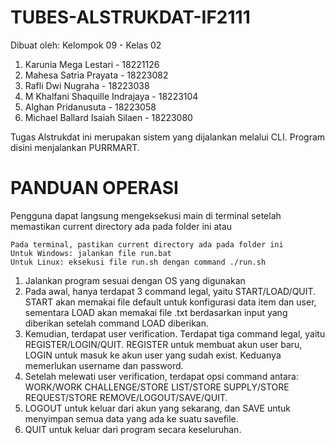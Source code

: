 # TUBES-ALSTRUKDAT-IF2111

Dibuat oleh:
Kelompok 09 - Kelas 02

1. Karunia Mega Lestari - 18221126
2. Mahesa Satria Prayata - 18223082
3. Rafli Dwi Nugraha - 18223038
4. M Khalfani Shaquille Indrajaya - 18223104
5. Alghan Pridanusuta - 18223058
6. Michael Ballard Isaiah Silaen - 18223080

Tugas Alstrukdat ini merupakan sistem yang dijalankan melalui CLI. Program disini menjalankan PURRMART.

# PANDUAN OPERASI

Pengguna dapat langsung mengeksekusi main di terminal setelah memastikan current directory ada pada folder ini atau

    Pada terminal, pastikan current directory ada pada folder ini
    Untuk Windows: jalankan file run.bat
    Untuk Linux: eksekusi file run.sh dengan command ./run.sh


1. Jalankan program sesuai dengan OS yang digunakan
2. Pada awal, hanya terdapat 3 command legal, yaitu START/LOAD/QUIT. START akan memakai file default untuk konfigurasi data item dan user, sementara LOAD akan memakai file .txt berdasarkan input yang diberikan setelah command LOAD diberikan.
3. Kemudian, terdapat user verification. Terdapat tiga command legal, yaitu REGISTER/LOGIN/QUIT. REGISTER untuk membuat akun user baru, LOGIN untuk masuk ke akun user yang sudah exist. Keduanya memerlukan username dan password.
4. Setelah melewati user verification, terdapat opsi command antara: WORK/WORK CHALLENGE/STORE LIST/STORE SUPPLY/STORE REQUEST/STORE REMOVE/LOGOUT/SAVE/QUIT.
5. LOGOUT untuk keluar dari akun yang sekarang, dan SAVE untuk menyimpan semua data yang ada ke suatu savefile.
6. QUIT untuk keluar dari program secara keseluruhan.
